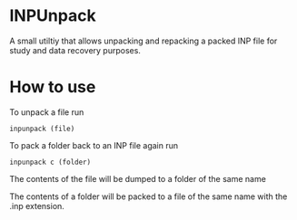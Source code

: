 # INPUnpack
A small utiltiy that allows unpacking and repacking a packed INP file for study and data recovery purposes.

# How to use

To unpack a file run
```
inpunpack (file)
```

To pack a folder back to an INP file again run
```
inpunpack c (folder)
```

The contents of the file will be dumped to a folder of the same name

The contents of a folder will be packed to a file of the same name with the .inp extension.
